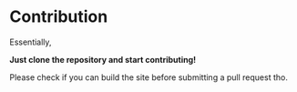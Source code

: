 # Contribution

Essentially,

**Just clone the repository and start contributing!**

Please check if you can build the site before submitting a pull request tho.
